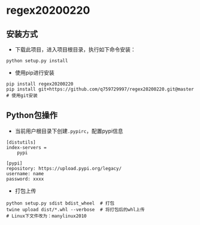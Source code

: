 
# regex20200220

## 安装方式

- 下载此项目，进入项目根目录，执行如下命令安装：

~~~shell
python setup.py install
~~~

- 使用pip进行安装

~~~shell
pip install regex20200220
pip install git+https://github.com/q759729997/regex20200220.git@master  # 使用git安装
~~~

## Python包操作

- 当前用户根目录下创建`.pypirc`，配置pypi信息

~~~shell
[distutils]
index-servers =
    pypi

[pypi]
repository: https://upload.pypi.org/legacy/
username: name
password: xxxx
~~~

- 打包上传

~~~shell
python setup.py sdist bdist_wheel  # 打包
twine upload dist/*.whl --verbose  # 将打包后的whl上传
# Linux下文件改为：manylinux2010
~~~
